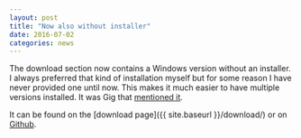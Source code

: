 ```yaml
---
layout: post
title: "Now also without installer"
date: 2016-07-02
categories: news
---
```

The download section now contains a Windows version without an installer.
I always preferred that kind of installation myself but for some reason I have never provided one until now.
This makes it much easier to have multiple versions installed.
It was Gig that [mentioned it](http://openarena.ws/board/index.php?topic=5252.msg53795#msg53795).

It can be found on the [download page]({{ site.baseurl }}/download/) or on [Github](https://github.com/blockattack/blockattack-game/releases/tag/v2.0.0).
